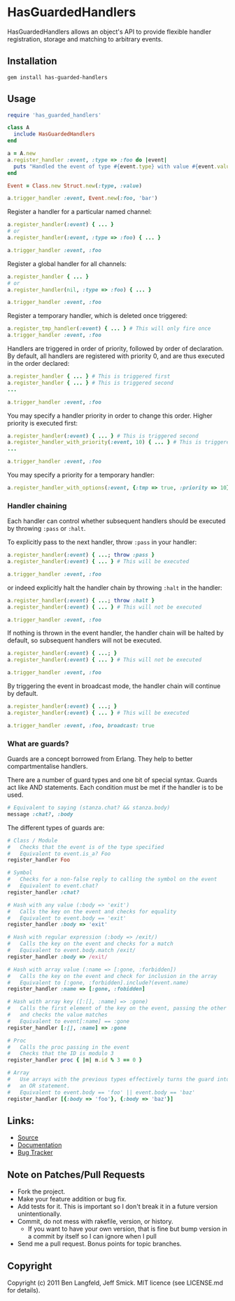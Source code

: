 # HasGuardedHandlers
HasGuardedHandlers allows an object's API to provide flexible handler registration, storage and matching to arbitrary events.

## Installation
    gem install has-guarded-handlers

## Usage

```ruby
require 'has_guarded_handlers'

class A
  include HasGuardedHandlers
end

a = A.new
a.register_handler :event, :type => :foo do |event|
  puts "Handled the event of type #{event.type} with value #{event.value}"
end

Event = Class.new Struct.new(:type, :value)

a.trigger_handler :event, Event.new(:foo, 'bar')
```

Register a handler for a particular named channel:

```ruby
a.register_handler(:event) { ... }
# or
a.register_handler(:event, :type => :foo) { ... }

a.trigger_handler :event, :foo
```

Register a global handler for all channels:

```ruby
a.register_handler { ... }
# or
a.register_handler(nil, :type => :foo) { ... }

a.trigger_handler :event, :foo
```

Register a temporary handler, which is deleted once triggered:

```ruby
a.register_tmp_handler(:event) { ... } # This will only fire once
a.trigger_handler :event, :foo
```

Handlers are triggered in order of priority, followed by order of declaration. By default, all handlers are registered with priority 0, and are thus executed in the order declared:

```ruby
a.register_handler { ... } # This is triggered first
a.register_handler { ... } # This is triggered second
...

a.trigger_handler :event, :foo
```

You may specify a handler priority in order to change this order. Higher priority is executed first:

```ruby
a.register_handler(:event) { ... } # This is triggered second
a.register_handler_with_priority(:event, 10) { ... } # This is triggered first
...

a.trigger_handler :event, :foo
```

You may specify a priority for a temporary handler:

```ruby
a.register_handler_with_options(:event, {:tmp => true, :priority => 10}, :foo => :bar) { ... }
```

### Handler chaining

Each handler can control whether subsequent handlers should be executed by throwing `:pass` or `:halt`.

To explicitly pass to the next handler, throw `:pass` in your handler:

```ruby
a.register_handler(:event) { ...; throw :pass }
a.register_handler(:event) { ... } # This will be executed

a.trigger_handler :event, :foo
```

or indeed explicitly halt the handler chain by throwing `:halt` in the handler:

```ruby
a.register_handler(:event) { ...; throw :halt }
a.register_handler(:event) { ... } # This will not be executed

a.trigger_handler :event, :foo
```

If nothing is thrown in the event handler, the handler chain will be halted by default, so subsequent handlers will not be executed.  

```ruby
a.register_handler(:event) { ...; }
a.register_handler(:event) { ... } # This will not be executed

a.trigger_handler :event, :foo
```

By triggering the event in broadcast mode, the handler chain will continue by default.  

```ruby
a.register_handler(:event) { ...; }
a.register_handler(:event) { ... } # This will be executed

a.trigger_handler :event, :foo, broadcast: true
```

### What are guards?

Guards are a concept borrowed from Erlang. They help to better compartmentalise handlers.

There are a number of guard types and one bit of special syntax. Guards act like AND statements. Each condition must be met if the handler is to be used.

```ruby
# Equivalent to saying (stanza.chat? && stanza.body)
message :chat?, :body
```

The different types of guards are:

```ruby
# Class / Module
#   Checks that the event is of the type specified
#   Equivalent to event.is_a? Foo
register_handler Foo

# Symbol
#   Checks for a non-false reply to calling the symbol on the event
#   Equivalent to event.chat?
register_handler :chat?

# Hash with any value (:body => 'exit')
#   Calls the key on the event and checks for equality
#   Equivalent to event.body == 'exit'
register_handler :body => 'exit'

# Hash with regular expression (:body => /exit/)
#   Calls the key on the event and checks for a match
#   Equivalent to event.body.match /exit/
register_handler :body => /exit/

# Hash with array value (:name => [:gone, :forbidden])
#   Calls the key on the event and check for inclusion in the array
#   Equivalent to [:gone, :forbidden].include?(event.name)
register_handler :name => [:gone, :fobidden]

# Hash with array key ([:[], :name] => :gone)
#   Calls the first element of the key on the event, passing the other elements as arguments
#   and checks the value matches
#   Equivalent to event[:name] == :gone
register_handler [:[], :name] => :gone

# Proc
#   Calls the proc passing in the event
#   Checks that the ID is modulo 3
register_handler proc { |m| m.id % 3 == 0 }

# Array
#   Use arrays with the previous types effectively turns the guard into
#   an OR statement.
#   Equivalent to event.body == 'foo' || event.body == 'baz'
register_handler [{:body => 'foo'}, {:body => 'baz'}]
```

## Links:
* [Source](https://github.com/adhearsion/has-guarded-handlers)
* [Documentation](http://rdoc.info/github/adhearsion/has-guarded-handlers/master/frames)
* [Bug Tracker](https://github.com/adhearsion/has-guarded-handlers/issues)

## Note on Patches/Pull Requests

* Fork the project.
* Make your feature addition or bug fix.
* Add tests for it. This is important so I don't break it in a future version unintentionally.
* Commit, do not mess with rakefile, version, or history.
  * If you want to have your own version, that is fine but bump version in a commit by itself so I can ignore when I pull
* Send me a pull request. Bonus points for topic branches.

## Copyright

Copyright (c) 2011 Ben Langfeld, Jeff Smick. MIT licence (see LICENSE.md for details).
